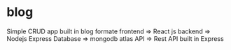 # blog
Simple CRUD app built in blog formate
frontend => React js
backend => Nodejs Express
Database => mongodb atlas
API => Rest API built in Express
